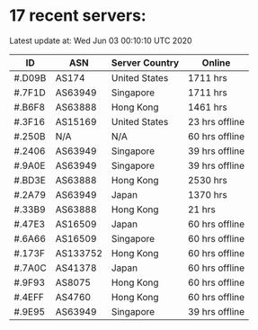 # 17 recent servers:

Latest update at: Wed Jun 03 00:10:10 UTC 2020

| ID | ASN | Server Country | Online |
| -- | --- | -------------- | ------ |
| #.D09B | AS174 | United States | 1711 hrs |
| #.7F1D | AS63949 | Singapore | 1711 hrs |
| #.B6F8 | AS63888 | Hong Kong | 1461 hrs |
| #.3F16 | AS15169 | United States | 23 hrs offline |
| #.250B | N/A | N/A | 60 hrs offline |
| #.2406 | AS63949 | Singapore | 39 hrs offline |
| #.9A0E | AS63949 | Singapore | 39 hrs offline |
| #.BD3E | AS63888 | Hong Kong | 2530 hrs |
| #.2A79 | AS63949 | Japan | 1370 hrs |
| #.33B9 | AS63888 | Hong Kong | 21 hrs |
| #.47E3 | AS16509 | Japan | 60 hrs offline |
| #.6A66 | AS16509 | Singapore | 60 hrs offline |
| #.173F | AS133752 | Hong Kong | 60 hrs offline |
| #.7A0C | AS41378 | Japan | 60 hrs offline |
| #.9F93 | AS8075 | Hong Kong | 60 hrs offline |
| #.4EFF | AS4760 | Hong Kong | 60 hrs offline |
| #.9E95 | AS63949 | Singapore | 39 hrs offline |

